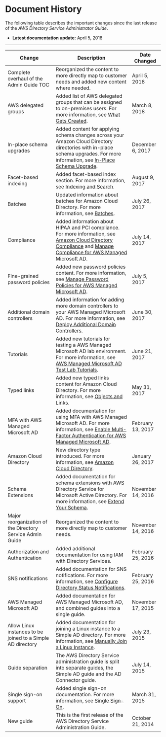 # Document History<a name="document_history"></a>

The following table describes the important changes since the last release of the *AWS Directory Service Administrator Guide*\. 
+ **Latest documentation update:** April 5, 2018


****  

| Change | Description | Date Changed | 
| --- | --- | --- | 
| Complete overhaul of the Admin Guide TOC | Reorganized the content to more directly map to customer needs and added new content where needed\.  | April 5, 2018 | 
| AWS delegated groups | Added list of AWS delegated groups that can be assigned to on\-premises users\. For more information, see [What Gets Created](ms_ad_getting_started_what_gets_created.md)\. | March 8, 2018 | 
| In\-place schema upgrades | Added content for applying schema changes across your Amazon Cloud Directory directories with in\-place schema upgrades\. For more information, see [In\-Place Schema Upgrade](inplaceschemaupgrade.md)\. | December 6, 2017 | 
| Facet\-based indexing | Added facet\-based index section\. For more information, see [Indexing and Search](cd_indexing.md)\.  | August 9, 2017 | 
| Batches | Updated information about batches for Amazon Cloud Directory\. For more information, see [Batches](batches.md)\.  | July 26, 2017 | 
| Compliance | Added information about HIPAA and PCI compliance\. For more information, see [Amazon Cloud Directory Compliance](cd_compliance.md) and [Manage Compliance for AWS Managed Microsoft AD](ms_ad_compliance.md)\.  | July 14, 2017 | 
| Fine\-grained password policies | Added new password policies content\. For more information, see [Manage Password Policies for AWS Managed Microsoft AD](ms_ad_password_policies.md)\.  | July 5, 2017 | 
| Additional domain controllers | Added information for adding more domain controllers to your AWS Managed Microsoft AD\. For more information, see [Deploy Additional Domain Controllers](ms_ad_deploy_additional_dcs.md)\.  | June 30, 2017 | 
| Tutorials | Added new tutorials for testing a AWS Managed Microsoft AD lab environment\. For more information, see [AWS Managed Microsoft AD Test Lab Tutorials](ms_ad_tutorial_test_lab.md)\.  | June 21, 2017 | 
| Typed links | Added new typed links content for Amazon Cloud Directory\. For more information, see [Objects and Links](objectsandlinks.md)\.  | May 31, 2017 | 
| MFA with AWS Managed Microsoft AD | Added documentation for using MFA with AWS Managed Microsoft AD\. For more information, see [Enable Multi\-Factor Authentication for AWS Managed Microsoft AD](ms_ad_mfa.md)\.  | February 13, 2017 | 
| Amazon Cloud Directory | New directory type introduced\. For more information, see [Amazon Cloud Directory](directory_amazon_cd.md)\.  | January 26, 2017 | 
| Schema Extensions | Added documentation for schema extensions with AWS Directory Service for Microsoft Active Directory\. For more information, see [Extend Your Schema](ms_ad_schema_extensions.md)\. | November 14, 2016 | 
| Major reorganization of the Directory Service Admin Guide | Reorganized the content to more directly map to customer needs\.  | November 14, 2016 | 
| Authorization and Authentication | Added additional documentation for using IAM with Directory Services\. | February 25, 2016 | 
| SNS notifications | Added documentation for SNS notifications\. For more information, see [Configure Directory Status Notifications](ms_ad_enable_notifications.md)\.  | February 25, 2016 | 
| AWS Managed Microsoft AD | Added documentation for AWS Managed Microsoft AD, and combined guides into a single guide\. | November 17, 2015 | 
| Allow Linux instances to be joined to a Simple AD directory | Added documentation for joining a Linux instance to a Simple AD directory\. For more information, see [Manually Join a Linux Instance](join_linux_instance.md)\. | July 23, 2015 | 
| Guide separation  | The AWS Directory Service administration guide is split into separate guides, the Simple AD guide and the AD Connector guide\. | July 14, 2015 | 
| Single sign\-on support | Added single sign\-on documentation\. For more information, see [Single Sign\-On](ms_ad_single_sign_on.md)\. | March 31, 2015 | 
| New guide | This is the first release of the AWS Directory Service Administration Guide\.  |  October 21, 2014  | 